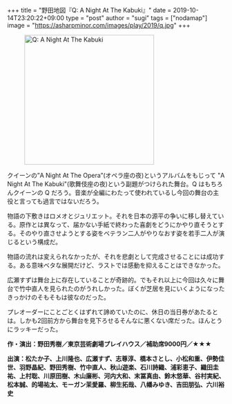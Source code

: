 +++
title = "野田地図『Q: A Night At The Kabuki』"
date = 2019-10-14T23:20:22+09:00
type = "post"
author = "sugi"
tags = ["nodamap"]
image = "https://asharpminor.com/images/play/2019/q.jpg"
+++
<figure class="alignleft"><img src="/images/play/2019/q.jpg" alt="Q: A Night At The Kabuki" style="width: 300px !important;"></figure>

クイーンの”A Night At The Opera”(オペラ座の夜)というアルバムをもじって "A Night At The Kabuki"(歌舞伎座の夜)という副題がつけられた舞台。Q はもちろんクイーンの Q だろう。音楽が全編にわたって使われているし今回の舞台の主役と言っても過言ではないだろう。

物語の下敷きはロメオとジュリエット。それを日本の源平の争いに移し替えている。原作とは異なって、届かない手紙で終わった喜劇をどうにかやり直そうとする。そのやり直させようとする姿をベテラン二人がやりなおす姿を若手二人が演じるという構成だ。

物語の流れは変えられなかったが、それを悲劇として完成させることには成功する。ある意味ベタな展開だけど、ラストでは感動を抑えることはできなかった。

広瀬すずは舞台上に存在していることが奇跡的。でもそれ以上に今回は久々に舞台で竹中直人を見られたのがうれしかった。ぼくが芝居を見にいくようになったきっかけのそもそもは彼なのだった。

プレオーダーにことごとくはずれて諦めていたのに、休日の当日券があたるとは。しかも2回前方から舞台を見下ろせるそんなに悪くない席だった。ほんとうにラッキーだった。

**作・演出：野田秀樹／東京芸術劇場プレイハウス／補助席9000円／★★★**

**出演：松たか子、上川隆也、広瀬すず、志尊淳、橋本さとし、小松和重、伊勢佳世、羽野晶紀、野田秀樹、竹中直人、秋山遊楽、石川詩織、浦彩恵子、織田圭祐、上村聡、川原田樹、木山廉彬、河内大和、末冨真由、鈴木悠華、谷村実紀、松本誠、的場祐太、モーガン茉愛羅、柳生拓哉、八幡みゆき、吉田朋弘、六川裕史**
